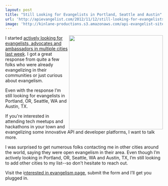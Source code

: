 ```yaml
---
layout: post
title: "Still Looking for Evangelists in Portland, Seattle and Austin"
url: 'http://apievangelist.com/2012/11/12/still-looking-for-evangelists-in-portland,-seattle-and-austin/'
image: 'http://kinlane-productions.s3.amazonaws.com/api-evangelist-site/blog/Interested-In-Evangelism.png'
---
```


<img class="c1" src="https://s3.amazonaws.com/kinlane-productions/api-evangelist/Interested-In-Evangelism.png" alt="" width="300" align="right" />

I started [actively looking for evangelists, advocates and ambassadors in multiple cities last week][1]. I got a great response from quite a few folks who were already evangelizing in their communities or just curious about evangelism.

Even with the response I’m still looking for evangelists in Portland, OR, Seattle, WA and Austin, TX.

If you're interested in attending tech meetups and hackathons in your town and evangelizing some innovative API and developer platforms, I want to talk more.

I was surprised to get numerous folks contacting me in other cities around the world, saying they were open evangelism in their area. Even though I’m actively looking in Portland, OR, Seattle, WA and Austin, TX, I’m still looking to add other cities to my list--so don't hesitate to reach out.

Visit the i[nterested in evangelism page][2], submit the form and I’ll get you plugged in.

   [1]: /2012/11/03/evangelists-needed-in-new-york-chicago-boston-seattle-denver-austin-and-portland/ (actively looking for evangelists, advocates and ambassadors in multiple cities last week)
   [2]: /interested_in_evangelism.php
